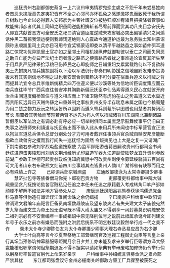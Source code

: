 <!-- { "loadSidebar": true } -->
　　巡抚贵州右副都御史蔡复一上六议曰审夷情猡鬼恋主虐之不怨千年未尝易姓向者首恶未擒版章先定夷犯皆有不全之心邻司亦怀狐兔之感遂激猡鬼而致死于我所谓自树敌也今止以必得罪人安邦彦为主奢社辉安位被胁归顺准宥诸目把投降者管事如故能擒邦彦者代其土同知之职虽同逆能相擒斩者尽宥前罪而赏其功凡夷目念安氏先人即宜共献首恶方可全安氏之祀曰清官道臣度逆贼未攻省城必突出偏镇清兴之间煽诱仲黑二苗掠我馈运梗则我师饯道绝则人心震故今通道护运最为急务独土知州蒙诏颇称忠顺凯里司土兵亦目可用今宜奖犒蒙诏即委以清平平越路苗之事如苗仲弭耳道路亡惊叙功优异凯里土官亦如之至邻土司相机操纵俾就御勒彼以垂亡之司而失同恶之助自亡能为矣曰严法纪土司者激之路苗之梗毒路苗者扰之事难追论宜反其所失至于用兵贵严纪律采拾浮粮已伤降民之心即旋师之日辎重妇女累累载路何以不复欲辟夷土先拊夷凡领兵掳掠副将以下治以军法仍行参奏曰明协援之信地自黔发难奉旨协援未有其实则信地不明之过也奢安既合则蜀黔决不可分要在宿重兵遵义以拊贼之背而扼其吭宜令总兵李维新统精兵四万往遵义便以沙溪等处为信地听臣调度策应而云南兵直往毕节广西兵直往普安冲其胸胁新偏沅抚臣李仙品素得遵义民心宜就彼开府治兵由间道度偏桥暂住与遵义相应而上下诸卫隐然有虎豹在山之势盖遵义去水巢近而贵阳反远异日灭贼终繇之曰重兼制之事权贵州皮骨半存喘息未属之国也今赖蜀楚为用二楚之物力辰沅之转运皆所以固黔而遵义寄兵则藉所以图贼也用楚者其势阔而节长  周蜀者其势险而节短若两臂不运先为朽人何以搏贼诸将川东湖南北兼制诸路暂假臣以军法治之有调必赴有呼必应一切举剌俱同本属庶足示鼓舞候事平仍旧曰正失事之法班师失利镇道与抚臣偕出而不偕入此从来用兵所未闻也中标军营官宜正法以狥监军道总兵俱令总督分别处分才力可用者戴罪任事领兵官杀贼自赎安邦彦能断指歃血效兽穷之攫而我行间失一巡抚恬为固然  令叛夷见也上大是之复一又请湖广下荆南道右参政刘宇烈屯盐道按察使  为监军郧阳游击蒋吉嗣改贵州行都司佥书尚廷栋进游击夷陵知州刘炳文荆州经历尤印监造军器九江道副使陆梦龙宜升贵州参政前湖广参政王世德可起贵参政临洮知府冀懋中可改贵州副使令募延绥骁骑五百尚有可大用者山东右布政熊文灿前四川佥事越其杰皆贵州人倘川广湖邻省有缺移而用之必有殊绩上许之
　　己卯谕兵部京城缉盗
　　左通政邹德泳为太常寺卿摄少卿事
　　慧济扯包寺等族番僧马你完卜郎劄巴贡方物
　　吏部覆吏科都给事中阮大铖疏重惩贪凡抚按论劾各官赃私见任追之本任未任追之原籍载入考成转角□羊户部如顽梗不解解不如法并地方官参处从之
　　庚辰巡抚凤阳吕兆熊奏获徐鸿儒遗党金科马嘉等俱伪造符谶诖误江淮间命诛之余仍缉捕
　　辛巳南京户科给事中欧阳调律调建文君编年庙祀言臣备员南垣数趋陵庙及望东陵爽若有失夫建文太子庙貌宛然岁九祭而建文生为帝王殁无谥号既不得入祔太庙又不得别享一祠封墓莫识魂魄安依二祖列宗必有不安至编年一事成祖诏中原无降削位号之说前此祗属承讹今即列建文年号于永乐之前亦有嫌忌而强附之洪武后统系不明乞敕廷议毅然举行成一代之美不许
　　癸未太仆寺少卿陈伯友为太仆寺卿摄少卿事大理右寺丞易应昌为右少卿
　　大学士叶向高等言今岁夏至祭地工部营缮司官及巡视工程御史向臣等言皇上亲行其坛当预修筑神幕器服等距期月余日夕并工亦未能及求来岁举行臣等谓方泽大祭岂能稽迟职掌谓何但祭期迫近不得不据实以请如祭典有举毋废略加修饰仍令举行倘以躬祭毋率暂遣官躬代上命来岁亲享
　　户科给事中孙绍统言驿募佥派之累命部严禁其扰
　　东江都司张盘议守金州必栅南关岭御敌方肇工厂兵骤至被获死之
